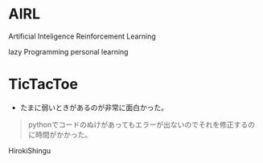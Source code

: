 # AIRL
Artificial Inteligence Reinforcement Learning

lazy Programming personal learning

# TicTacToe

- たまに弱いときがあるのが非常に面白かった。
> pythonでコードのぬけがあってもエラーが出ないのでそれを修正するのに時間がかかった。

HirokiShingu
